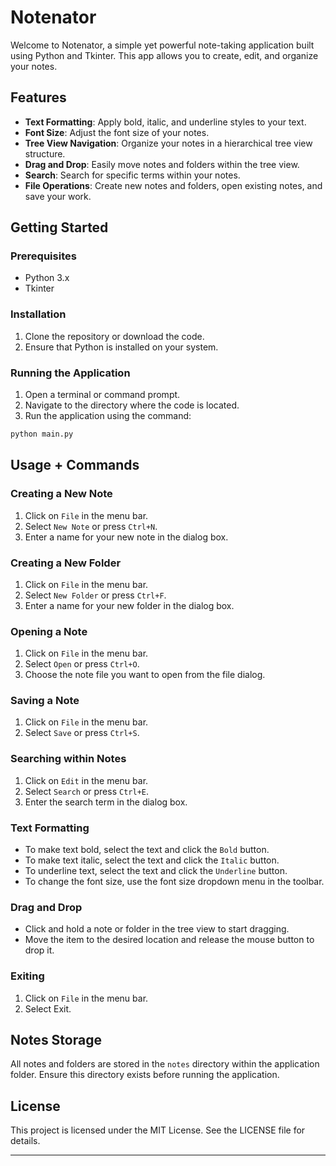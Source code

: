 # Notenator

Welcome to Notenator, a simple yet powerful note-taking application built using Python and Tkinter. This app allows you to create, edit, and organize your notes.

## Features

- **Text Formatting**: Apply bold, italic, and underline styles to your text.
- **Font Size**: Adjust the font size of your notes.
- **Tree View Navigation**: Organize your notes in a hierarchical tree view structure.
- **Drag and Drop**: Easily move notes and folders within the tree view.
- **Search**: Search for specific terms within your notes.
- **File Operations**: Create new notes and folders, open existing notes, and save your work.

## Getting Started

### Prerequisites

- Python 3.x
- Tkinter

### Installation

1. Clone the repository or download the code.
2. Ensure that Python is installed on your system.

### Running the Application

1. Open a terminal or command prompt.
2. Navigate to the directory where the code is located.
3. Run the application using the command:

```bash
python main.py
```

## Usage + Commands

### Creating a New Note

1. Click on `File` in the menu bar.
2. Select `New Note` or press `Ctrl+N`.
3. Enter a name for your new note in the dialog box.

### Creating a New Folder

1. Click on `File` in the menu bar.
2. Select `New Folder` or press `Ctrl+F`.
3. Enter a name for your new folder in the dialog box.

### Opening a Note

1. Click on `File` in the menu bar.
2. Select `Open` or press `Ctrl+O`.
3. Choose the note file you want to open from the file dialog.

### Saving a Note

1. Click on `File` in the menu bar.
2. Select `Save` or press `Ctrl+S`.

### Searching within Notes

1. Click on `Edit` in the menu bar.
2. Select `Search` or press `Ctrl+E`.
3. Enter the search term in the dialog box.

### Text Formatting

- To make text bold, select the text and click the `Bold` button.
- To make text italic, select the text and click the `Italic` button.
- To underline text, select the text and click the `Underline` button.
- To change the font size, use the font size dropdown menu in the toolbar.

### Drag and Drop

- Click and hold a note or folder in the tree view to start dragging.
- Move the item to the desired location and release the mouse button to drop it.

### Exiting
1. Click on `File` in the menu bar.
2. Select Exit.

## Notes Storage

All notes and folders are stored in the `notes` directory within the application folder. Ensure this directory exists before running the application.


## License

This project is licensed under the MIT License. See the LICENSE file for details.

---
